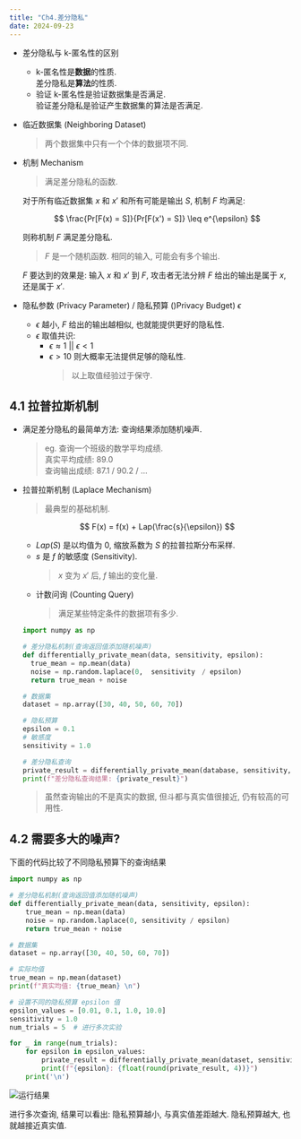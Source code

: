 ```yaml
---
title: "Ch4.差分隐私"
date: 2024-09-23
---
```


- 差分隐私与 k-匿名性的区别

  - k-匿名性是**数据**的性质.  
    差分隐私是**算法**的性质.
  - 验证 k-匿名性是验证数据集是否满足.  
    验证差分隐私是验证产生数据集的算法是否满足.

- 临近数据集 (Neighboring Dataset)

  > 两个数据集中只有一个个体的数据项不同.

- 机制 Mechanism

  > 满足差分隐私的函数.

  对于所有临近数据集 $x$ 和 $x'$ 和所有可能是输出 $S$, 机制 $F$ 均满足:

  $$
  \frac{Pr[F(x) = S]}{Pr[F(x') = S]} \leq e^{\epsilon}
  $$

  则称机制 $F$ 满足差分隐私.

  > $F$ 是一个随机函数. 相同的输入, 可能会有多个输出.

  $F$ 要达到的效果是: 输入 $x$ 和 $x'$ 到 $F$, 攻击者无法分辨 $F$ 给出的输出是属于 $x$, 还是属于 $x'$.

- 隐私参数 (Privacy Parameter) / 隐私预算 ()Privacy Budget) $\epsilon$
  - $\epsilon$ 越小, $F$ 给出的输出越相似, 也就能提供更好的隐私性.
  - $\epsilon$ 取值共识:
    - $\epsilon \approx 1 \ || \ \epsilon < 1$
    - $\epsilon > 10$ 则大概率无法提供足够的隐私性.
      > 以上取值经验过于保守.

## 4.1 拉普拉斯机制

- 满足差分隐私的最简单方法: 查询结果添加随机噪声.
  > eg. 查询一个班级的数学平均成绩.  
  > 真实平均成绩: 89.0  
  > 查询输出成绩: 87.1 / 90.2 / ...  

- 拉普拉斯机制 (Laplace Mechanism)
  > 最典型的基础机制.  
  
  $$
  F(x) = f(x) + Lap(\frac{s}{\epsilon})
  $$   
  - $Lap(S)$ 是以均值为 0, 缩放系数为 $S$ 的拉普拉斯分布采样.  
  - $s$ 是 $f$ 的敏感度 (Sensitivity).  
    > $x$ 变为 $x'$ 后, $f$ 输出的变化量.  
  - 计数问询 (Counting Query)  
    > 满足某些特定条件的数据项有多少.  

  ```python
  import numpy as np

  # 差分隐私机制(查询返回值添加随机噪声)
  def differentially_private_mean(data, sensitivity, epsilon):
    true_mean = np.mean(data)
    noise = np.random.laplace(0,  sensitivity　/ epsilon)
    return true_mean + noise

  # 数据集
  dataset = np.array([30, 40, 50, 60, 70])

  # 隐私预算
  epsilon = 0.1
  # 敏感度
  sensitivity = 1.0
  
  # 差分隐私查询
  private_result = differentially_private_mean(database, sensitivity, epsilon)
  print(f"差分隐私查询结果: {private_result}")
  ``` 

  > 虽然查询输出的不是真实的数据, 但斗都与真实值很接近, 仍有较高的可用性.

## 4.2 需要多大的噪声?

下面的代码比较了不同隐私预算下的查询结果  

```python
import numpy as np

# 差分隐私机制(查询返回值添加随机噪声)
def differentially_private_mean(data, sensitivity, epsilon):
    true_mean = np.mean(data)
    noise = np.random.laplace(0, sensitivity / epsilon)
    return true_mean + noise

# 数据集
dataset = np.array([30, 40, 50, 60, 70])

# 实际均值
true_mean = np.mean(dataset)
print(f"真实均值: {true_mean} \n")

# 设置不同的隐私预算 epsilon 值
epsilon_values = [0.01, 0.1, 1.0, 10.0]
sensitivity = 1.0
num_trials = 5  # 进行多次实验

for _ in range(num_trials):
    for epsilon in epsilon_values:
        private_result = differentially_private_mean(dataset, sensitivity, epsilon)
        print(f"{epsilon}: {float(round(private_result, 4))}")
    print('\n')

```
![运行结果](https://gcore.jsdelivr.net/gh/aBER0724/ob_picture/Img/202409230129122.png)

进行多次查询, 结果可以看出: 隐私预算越小, 与真实值差距越大. 隐私预算越大, 也就越接近真实值.  